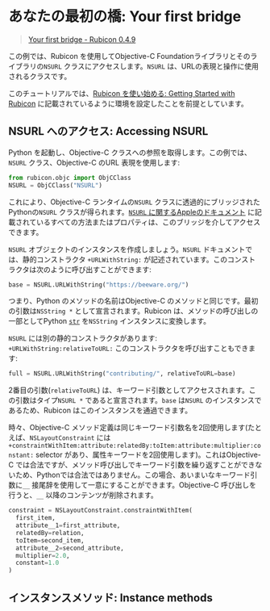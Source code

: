 # あなたの最初の橋: Your first bridge

> [Your first bridge - Rubicon 0.4.9](https://rubicon-objc.readthedocs.io/en/stable/tutorial/tutorial-1.html)

この例では、Rubicon を使用してObjective-C Foundationライブラリとそのライブラリの`NSURL` クラスにアクセスします。`NSURL` は、URLの表現と操作に使用されるクラスです。


このチュートリアルでは、[Rubicon を使い始める: Getting Started with Rubicon](../HowToGuides/01_GettingStartedWithRubicon.md) に記載されているように環境を設定したことを前提としています。


## NSURL へのアクセス: Accessing NSURL

Python を起動し、Objective-C クラスへの参照を取得します。この例では、`NSURL` クラス、Objective-C のURL 表現を使用します:


```python
from rubicon.objc import ObjCClass
NSURL = ObjCClass("NSURL")
```

これにより、Objective-C ランタイムの`NSURL` クラスに透過的にブリッジされたPythonの`NSURL` クラスが得られます。[`NSURL` に関するAppleのドキュメント](https://developer.apple.com/documentation/foundation/nsurl?language=objc) に記載されているすべての方法またはプロパティは、このブリッジを介してアクセスできます。


`NSURL` オブジェクトのインスタンスを作成しましょう。`NSURL` ドキュメントでは、静的コンストラクタ `+URLWithString:` が記述されています。このコンストラクタは次のように呼び出すことができます:

```python
base = NSURL.URLWithString("https://beeware.org/")
```

つまり、Python のメソッドの名前はObjective-C のメソッドと同じです。最初の引数は`NSString *` として宣言されます。Rubicon は、メソッドの呼び出しの一部としてPython [`str`](https://docs.python.org/ja/3.10/library/stdtypes.html#str) を`NSString` インスタンスに変換します。


`NSURL` には別の静的コンストラクタがあります:  
`+URLWithString:relativeToURL:` このコンストラクタを呼び出すこともできます:

```python
full = NSURL.URLWithString("contributing/", relativeToURL=base)
```


2番目の引数(`relativeToURL`) は、キーワード引数としてアクセスされます。この引数はタイプ`NSURL *` であると宣言されます。`base` は`NSURL` のインスタンスであるため、Rubicon はこのインスタンスを通過できます。

時々、Objective-C メソッド定義は同じキーワード引数名を2回使用します(たとえば、`NSLayoutConstraint` には`+constraintWithItem:attribute:relatedBy:toItem:attribute:multiplier:constant:` selector があり、属性キーワードを2回使用します)。これはObjective-C では合法ですが、メソッド呼び出しでキーワード引数を繰り返すことができないため、Pythonでは合法ではありません。この場合、あいまいなキーワード引数に`__` 接尾辞を使用して一意にすることができます。Objective-C 呼び出しを行うと、`__` 以降のコンテンツが削除されます。


```python
constraint = NSLayoutConstraint.constraintWithItem(
  first_item,
  attribute__1=first_attribute,
  relatedBy=relation,
  toItem=second_item,
  attribute__2=second_attribute,
  multiplier=2.0,
  constant=1.0
)
```

## インスタンスメソッド: Instance methods


